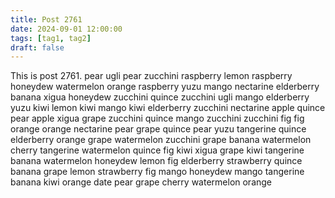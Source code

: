 ```yaml
---
title: Post 2761
date: 2024-09-01 12:00:00
tags: [tag1, tag2]
draft: false
---
```

This is post 2761.
pear
ugli
pear
zucchini
raspberry
lemon
raspberry
honeydew
watermelon
orange
raspberry
yuzu
mango
nectarine
elderberry
banana
xigua
honeydew
zucchini
quince
zucchini
ugli
mango
elderberry
yuzu
kiwi
lemon
kiwi
mango
kiwi
elderberry
zucchini
nectarine
apple
quince
pear
apple
xigua
grape
zucchini
quince
mango
zucchini
zucchini
fig
fig
orange
orange
nectarine
pear
grape
quince
pear
yuzu
tangerine
quince
elderberry
orange
grape
watermelon
zucchini
grape
banana
watermelon
cherry
tangerine
watermelon
quince
fig
kiwi
xigua
grape
kiwi
tangerine
banana
watermelon
honeydew
lemon
fig
elderberry
strawberry
quince
banana
grape
lemon
strawberry
fig
mango
honeydew
mango
tangerine
banana
kiwi
orange
date
pear
grape
cherry
watermelon
orange
